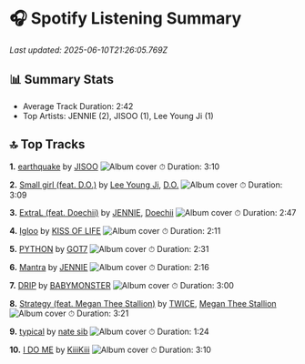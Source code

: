 # 🎧 Spotify Listening Summary
_Last updated: 2025-06-10T21:26:05.769Z_

## 📊 Summary Stats
- Average Track Duration: 2:42
- Top Artists: JENNIE (2), JISOO (1), Lee Young Ji (1)

## 🔝 Top Tracks

**1.** [earthquake](https://open.spotify.com/track/10zywlg5b0gQOC3q1A7ADx) by [JISOO](https://open.spotify.com/artist/6UZ0ba50XreR4TM8u322gs)
![Album cover](https://i.scdn.co/image/ab67616d0000b273557019801cd1cb6d8175f3f1)
⏱ Duration: 3:10

**2.** [Small girl (feat. D.O.)](https://open.spotify.com/track/1AtFSBJibfaqfiOByQCwZ5) by [Lee Young Ji](https://open.spotify.com/artist/0Y2AcMPMpeuPXtPQGVvRBq), [D.O.](https://open.spotify.com/artist/2CQZr2RPZmrcvDnaod1ldC)
![Album cover](https://i.scdn.co/image/ab67616d0000b273aa8e7da62fbfae5cb65f8e55)
⏱ Duration: 3:09

**3.** [ExtraL (feat. Doechii)](https://open.spotify.com/track/4EIFwndJvGpgFjsEbNuYif) by [JENNIE](https://open.spotify.com/artist/250b0Wlc5Vk0CoUsaCY84M), [Doechii](https://open.spotify.com/artist/4E2rKHVDssGJm2SCDOMMJB)
![Album cover](https://i.scdn.co/image/ab67616d0000b2735a43918ea90bf1e44b7bdcfd)
⏱ Duration: 2:47

**4.** [Igloo](https://open.spotify.com/track/2DbDefRFJ5YOfXCKOeCJJh) by [KISS OF LIFE](https://open.spotify.com/artist/4TEK9tIkcoxib4GxT3O4ky)
![Album cover](https://i.scdn.co/image/ab67616d0000b27315175a3af8eb08dbc8c77a31)
⏱ Duration: 2:11

**5.** [PYTHON](https://open.spotify.com/track/2kol6tv2jcinBERq425Ahv) by [GOT7](https://open.spotify.com/artist/6nfDaffa50mKtEOwR8g4df)
![Album cover](https://i.scdn.co/image/ab67616d0000b2732e3e10521dae6a01259409fd)
⏱ Duration: 2:31

**6.** [Mantra](https://open.spotify.com/track/1kUyOJb3fzUo8r0OCz5SQk) by [JENNIE](https://open.spotify.com/artist/250b0Wlc5Vk0CoUsaCY84M)
![Album cover](https://i.scdn.co/image/ab67616d0000b2735a43918ea90bf1e44b7bdcfd)
⏱ Duration: 2:16

**7.** [DRIP](https://open.spotify.com/track/1MUZitHRpmng5NevrvNx4T) by [BABYMONSTER](https://open.spotify.com/artist/1SIocsqdEefUTE6XKGUiVS)
![Album cover](https://i.scdn.co/image/ab67616d0000b273b00f5df4e2cd2a44075e884a)
⏱ Duration: 3:00

**8.** [Strategy (feat. Megan Thee Stallion)](https://open.spotify.com/track/3tAdTGraj8pxbFnycDLMke) by [TWICE](https://open.spotify.com/artist/7n2Ycct7Beij7Dj7meI4X0), [Megan Thee Stallion](https://open.spotify.com/artist/181bsRPaVXVlUKXrxwZfHK)
![Album cover](https://i.scdn.co/image/ab67616d0000b27314b36986d80fda14e6b400e7)
⏱ Duration: 3:21

**9.** [typical](https://open.spotify.com/track/5N5sBvFTPe26zjoOKUMgOD) by [nate sib](https://open.spotify.com/artist/4TNu2ZIE566yKwEhOT8eTv)
![Album cover](https://i.scdn.co/image/ab67616d0000b2736b0284ac227fedad7f7979ea)
⏱ Duration: 1:24

**10.** [I DO ME](https://open.spotify.com/track/5PclMa9Pxs1OFWSAS6Nid9) by [KiiiKiii](https://open.spotify.com/artist/63sat2XSMKdwKfqspmYQKP)
![Album cover](https://i.scdn.co/image/ab67616d0000b273620ccd1554246ff7d7efbbec)
⏱ Duration: 3:10
